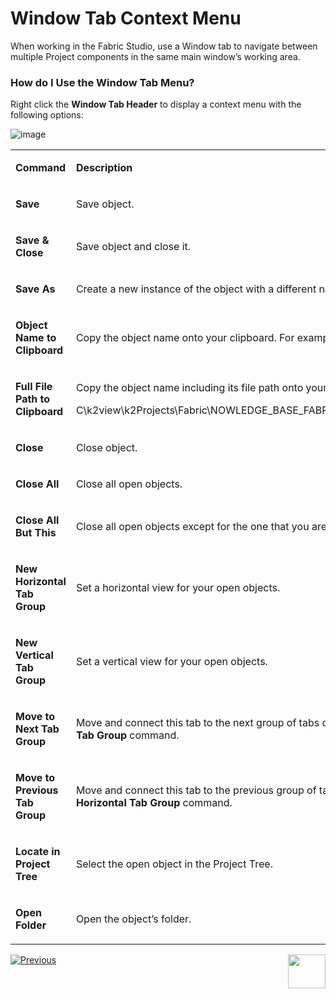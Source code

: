 # Window Tab Context Menu

When working in the Fabric Studio, use a Window tab to navigate between multiple Project components in the same main window’s working area.

### How do I Use the Window Tab Menu?
Right click the **Window Tab Header** to display a context menu with the following options:

![image](https://github.com/k2view-academy/K2View-Academy/blob/master/articles/04_fabric_studio/images/04_02_window_tab_header.png)

<table width="110%">
<tbody>
<tr>
<td style="width: 48.691%;">
<p><strong>Command</strong></p>
</td>
<td style="width: 49.309%;">
<p><strong>Description</strong></p>
</td>
</tr>
<tr>
<td style="width: 48.691%;">
<p><strong>Save</strong></p>
</td>
<td style="width: 49.309%;">
<p>Save object.</p>
</td>
</tr>
<tr>
<td style="width: 48.691%;">
<p><strong>Save &amp; Close</strong></p>
</td>
<td style="width: 49.309%;">
<p>Save object and close it.</p>
</td>
</tr>
<tr>
<td style="width: 48.691%;">
<p><strong>Save As</strong></p>
</td>
<td style="width: 49.309%;">
<p>Create a new instance of the object with a different name.</p>
</td>
</tr>
<tr>
<td style="width: 48.691%;">
<p><strong>Object Name to Clipboard</strong></p>
</td>
<td style="width: 49.309%;">
<p>Copy the object name onto your clipboard. For example: Schema Name.</p>
</td>
</tr>
<tr>
<td style="width: 48.691%;">
<p><strong>Full File Path to Clipboard</strong></p>
</td>
<td style="width: 49.309%;">
<p>Copy the object name including its file path onto your clipboard. For example:</p>
<p>C\k2view\k2Projects\Fabric\NOWLEDGE_BASE_FABRIC_PROJECT\Implementation\LogicalUnits\Customer\vdb.k2vdb.xml.</p>
</td>
</tr>
<tr>
<td style="width: 48.691%;">
<p><strong>Close</strong></p>
</td>
<td style="width: 49.309%;">
<p>Close object.</p>
</td>
</tr>
<tr>
<td style="width: 48.691%;">
<p><strong>Close All</strong></p>
</td>
<td style="width: 49.309%;">
<p>Close all open objects.</p>
</td>
</tr>
<tr>
<td style="width: 48.691%;">
<p><strong>Close All But This</strong></p>
</td>
<td style="width: 49.309%;">
<p>Close all open objects except for the one that you are working on.</p>
</td>
</tr>
<tr>
<td style="width: 48.691%;">
<p><strong>New Horizontal Tab Group</strong></p>
</td>
<td style="width: 49.309%;">
<p>Set a horizontal view for your open objects.</p>
</td>
</tr>
<tr>
<td style="width: 48.691%;">
<p><strong>New Vertical Tab Group</strong></p>
</td>
<td style="width: 49.309%;">
<p>Set a vertical view for your open objects.</p>
</td>
</tr>
<tr>
<td style="width: 48.691%;">
<p><strong>Move to Next Tab Group</strong></p>
</td>
<td style="width: 49.309%;">
<p>Move and connect this tab to the next group of tabs on the screen. This option is available once using the <strong>New Vertical Tab Group</strong> command.</p>
</td>
</tr>
<tr>
<td style="width: 48.691%;">
<p><strong>Move to Previous Tab Group</strong></p>
</td>
<td style="width: 49.309%;">
<p>Move and connect this tab to the previous group of tabs on the screen. This option is available once using <strong>New Horizontal Tab Group</strong> command.</p>
</td>
</tr>
<tr>
<td style="width: 48.691%;">
<p><strong>Locate in Project Tree</strong></p>
</td>
<td style="width: 49.309%;">
<p>Select the open object in the Project Tree.</p>
</td>
</tr>
<tr>
<td style="width: 48.691%;">
<p><strong>Open Folder</strong></p>
</td>
<td style="width: 49.309%;">
<p>Open the object&rsquo;s folder.</p>
</td>
</tr>
</tbody>
</table>
 
[![Previous](https://github.com/k2view-academy/K2View-Academy/blob/master/articles/images/Previous.png)](https://github.com/k2view-academy/K2View-Academy/blob/master/articles/04_general/01_UI_components_and_menus.md)[<img align="right" width="60" height="54" src="https://github.com/k2view-academy/K2View-Academy/blob/master/articles/images/Next.png">](https://github.com/k2view-academy/K2View-Academy/blob/master/articles/04_general/03_diagram_and_toolbars.md)
